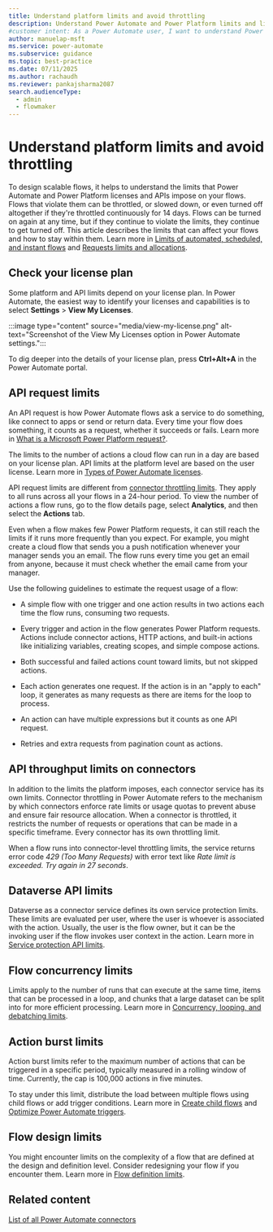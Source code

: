 ```yaml
---
title: Understand platform limits and avoid throttling
description: Understand Power Automate and Power Platform limits and licensing to design scalable flows and avoid throttling.
#customer intent: As a Power Automate user, I want to understand Power Automate and Power Platform limits, including licensing capabilities, so that I can design scalable flows and avoid throttling.
author: manuelap-msft
ms.service: power-automate
ms.subservice: guidance
ms.topic: best-practice
ms.date: 07/11/2025
ms.author: rachaudh
ms.reviewer: pankajsharma2087
search.audienceType: 
  - admin
  - flowmaker
---
```


# Understand platform limits and avoid throttling

To design scalable flows, it helps to understand the limits that Power Automate and Power Platform licenses and APIs impose on your flows. Flows that violate them can be throttled, or slowed down, or even turned off altogether if they're throttled continuously for 14 days. Flows can be turned on again at any time, but if they continue to violate the limits, they continue to get turned off. This article describes the limits that can affect your flows and how to stay within them. Learn more in [Limits of automated, scheduled, and instant flows](/power-automate/limits-and-config) and [Requests limits and allocations](/power-platform/admin/api-request-limits-allocations).

## Check your license plan

Some platform and API limits depend on your license plan. In Power Automate, the easiest way to identify your licenses and capabilities is to select **Settings** > **View My Licenses**.

:::image type="content" source="media/view-my-license.png" alt-text="Screenshot of the View My Licenses option in Power Automate settings.":::

To dig deeper into the details of your license plan, press **Ctrl+Alt+A** in the Power Automate portal.

## API request limits

An API request is how Power Automate flows ask a service to do something, like connect to apps or send or return data. Every time your flow does something, it counts as a request, whether it succeeds or fails. Learn more in [What is a Microsoft Power Platform request?](/power-platform/admin/api-request-limits-allocations#what-is-a-microsoft-power-platform-request).

The limits to the number of actions a cloud flow can run in a day are based on your license plan. API limits at the platform level are based on the user license. Learn more in [Types of Power Automate licenses](/power-platform/admin/power-automate-licensing/types).

API request limits are different from [connector throttling limits](#api-throughput-limits-on-connectors). They apply to all runs across all your flows in a 24-hour period. To view the number of actions a flow runs, go to the flow details page, select **Analytics**, and then select the **Actions** tab.

Even when a flow makes few Power Platform requests, it can still reach the limits if it runs more frequently than you expect. For example, you might create a cloud flow that sends you a push notification whenever your manager sends you an email. The flow runs every time you get an email from anyone, because it must check whether the email came from your manager.

Use the following guidelines to estimate the request usage of a flow:

- A simple flow with one trigger and one action results in two actions each time the flow runs, consuming two requests.

- Every trigger and action in the flow generates Power Platform requests. Actions include connector actions, HTTP actions, and built-in actions like initializing variables, creating scopes, and simple compose actions.

- Both successful and failed actions count toward limits, but not skipped actions.

- Each action generates one request. If the action is in an "apply to each" loop, it generates as many requests as there are items for the loop to process.

- An action can have multiple expressions but it counts as one API request.

- Retries and extra requests from pagination count as actions.

## API throughput limits on connectors

In addition to the limits the platform imposes, each connector service has its own limits. Connector throttling in Power Automate refers to the mechanism by which connectors enforce rate limits or usage quotas to prevent abuse and ensure fair resource allocation. When a connector is throttled, it restricts the number of requests or operations that can be made in a specific timeframe. Every connector has its own throttling limit.

When a flow runs into connector-level throttling limits, the service returns error code *429 (Too Many Requests)* with error text like *Rate limit is exceeded. Try again in 27 seconds*.

## Dataverse API limits

Dataverse as a connector service defines its own service protection limits. These limits are evaluated per user, where the user is whoever is associated with the action. Usually, the user is the flow owner, but it can be the invoking user if the flow invokes user context in the action. Learn more in [Service protection API limits](/power-apps/developer/data-platform/api-limits).

## Flow concurrency limits

Limits apply to the number of runs that can execute at the same time, items that can be processed in a loop, and chunks that a large dataset can be split into for more efficient processing. Learn more in [Concurrency, looping, and debatching limits](/power-automate/limits-and-config#concurrency-looping-and-debatching-limits).

## Action burst limits

Action burst limits refer to the maximum number of actions that can be triggered in a specific period, typically measured in a rolling window of time. Currently, the cap is 100,000 actions in five minutes.

To stay under this limit, distribute the load between multiple flows using child flows or add trigger conditions. Learn more in [Create child flows](/power-automate/create-child-flows) and [Optimize Power Automate triggers](optimize-power-automate-triggers.md).

## Flow design limits

You might encounter limits on the complexity of a flow that are defined at the design and definition level. Consider redesigning your flow if you encounter them. Learn more in [Flow definition limits](/power-automate/limits-and-config#flow-definition-limits).

## Related content

[List of all Power Automate connectors](/connectors/connector-reference/connector-reference-powerautomate-connectors)
